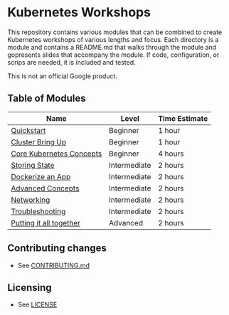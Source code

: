 # Kubernetes Workshops

This repository contains various modules that can be combined to
create Kubernetes workshops of various lengths and focus. Each
directory is a module and contains a README.md that walks through the
module and gopresents slides that accompany the module. If code,
configuration, or scrips are needed, it is included and tested.

This is not an official Google product.

## Table of Modules

Name | Level | Time Estimate
------------- | ------------- | ------------
[Quickstart](quickstart) | Beginner | 1 hour
[Cluster Bring Up](bring-up) | Beginner | 1 hour
[Core Kubernetes Concepts](core-concepts) | Beginner | 4 hours
[Storing State](state) | Intermediate | 2 hours
[Dockerize an App](dockerize) | Intermediate | 2 hours
[Advanced Concepts](advanced) | Intermediate | 2 hours
[Networking](networking) | Intermediate | 2 hours
[Troubleshooting](troubleshooting) | Intermediate | 2 hours
[Putting it all together](combine) | Advanced | 2 hours

## Contributing changes

* See [CONTRIBUTING.md](CONTRIBUTING.md)

## Licensing

* See [LICENSE](LICENSE)
